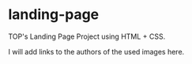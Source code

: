 # landing-page

TOP's Landing Page Project using HTML + CSS.

I will add links to the authors of the used images here.